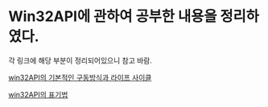 # Win32API에 관하여 공부한 내용을 정리하였다.
각 링크에 해당 부분이 정리되어있으니 참고 바람.

[win32API의 기본적인 구동방식과 라이프 사이클](WinMain.md)

[win32API의 표기법](표기법.md)
